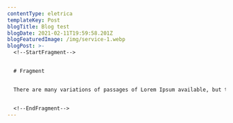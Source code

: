 ```yaml
---
contentType: eletrica
templateKey: Post
blogTitle: Blog test
blogDate: 2021-02-11T19:59:58.201Z
blogFeaturedImage: /img/service-1.webp
blogPost: >-
  <!--StartFragment-->


  # Fragment


  There are many variations of passages of Lorem Ipsum available, but the majority have suffered alteration in some form, by injected humour, or randomised words which don't look even slightly believable. If you are going to use a passage of Lorem Ipsum, you need to be sure there isn't anything embarrassing hidden in the middle of text. All the Lorem Ipsum generators on the Internet tend to repeat predefined chunks as necessary, making this the first true generator on the Internet. It uses a dictionary of over 200 Latin words, combined with a handful of model sentence structures, to generate Lorem Ipsum which looks reasonable. The generated Lorem Ipsum is therefore always free from repetition, injected humour, or non-characteristic words etc.


  <!--EndFragment-->
---
```

